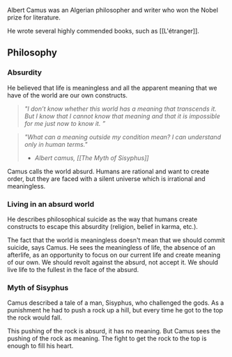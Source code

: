 Albert Camus was an Algerian philosopher and writer who won the Nobel prize for literature.

He wrote several highly commended books, such as [[L'étranger]].
## Philosophy
### Absurdity
He believed that life is meaningless and all the apparent meaning that we have of the world are our own constructs. 

> *"I don’t know whether this world has a meaning that transcends it. But I know that I cannot know that meaning and that it is impossible for me just now to know it. ”*

> *"What can a meaning outside my condition mean? I can understand only in human terms."*
> - *Albert camus, [[The Myth of Sisyphus]]*

Camus calls the world absurd. Humans are rational and want to create order, but they are faced with a silent universe which is irrational and meaningless.
### Living in an absurd world
He describes philosophical suicide as the way that humans create constructs to escape this absurdity (religion, belief in karma, etc.).

The fact that the world is meaningless doesn't mean that we should commit suicide, says Camus. He sees the meaningless of life, the absence of an afterlife, as an opportunity to focus on our current life and create meaning of our own. We should revolt against the absurd, not accept it. We should live life to the fullest in the face of the absurd.
### Myth of Sisyphus
Camus described a tale of a man, Sisyphus, who challenged the gods. As a punishment he had to push a rock up a hill, but every time he got to the top the rock would fall.

This pushing of the rock is absurd, it has no meaning. But Camus sees the pushing of the rock as meaning. The fight to get the rock to the top is enough to fill his heart.
